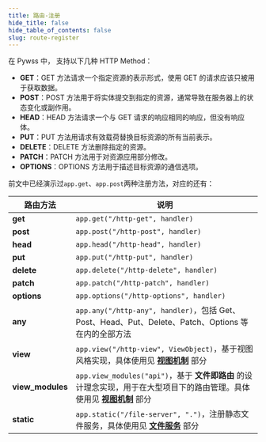 ```yaml
---
title: 路由-注册
hide_title: false
hide_table_of_contents: false
slug: route-register
---
```


在 Pywss 中， 支持以下几种 HTTP Method：

- **GET**：GET 方法请求一个指定资源的表示形式，使用 GET 的请求应该只被用于获取数据。
- **POST**：POST 方法用于将实体提交到指定的资源，通常导致在服务器上的状态变化或副作用。
- **HEAD**：HEAD 方法请求一个与 GET 请求的响应相同的响应，但没有响应体。
- **PUT**：PUT 方法用请求有效载荷替换目标资源的所有当前表示。
- **DELETE**：DELETE 方法删除指定的资源。
- **PATCH**：PATCH 方法用于对资源应用部分修改。
- **OPTIONS**：OPTIONS 方法用于描述目标资源的通信选项。

前文中已经演示过`app.get`、`app.post`两种注册方法，对应的还有：

|路由方法|说明|
|---|---|
|**get**|`app.get("/http-get", handler)`|
|**post**|`app.post("/http-post", handler)`|
|**head**|`app.head("/http-head", handler)`|
|**put**|`app.put("/http-put", handler)`|
|**delete**|`app.delete("/http-delete", handler)`|
|**patch**|`app.patch("/http-patch", handler)`|
|**options**|`app.options("/http-options", handler)`|
|**any**|`app.any("/http-any", handler)`，包括 Get、Post、Head、Put、Delete、Patch、Options 等在内的全部方法|
|**view**|`app.view("/http-view", ViewObject)`，基于视图风格实现，具体使用见 [**视图机制**](#视图机制) 部分|
|**view_modules**|`app.view_modules("api")`，基于 **文件即路由** 的设计理念实现，用于在大型项目下的路由管理。具体使用见 [**视图机制**](#视图机制) 部分|
|**static**|`app.static("/file-server", ".")`，注册静态文件服务，具体使用见 [**文件服务**](#文件服务) 部分|
